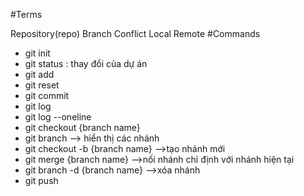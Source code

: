 #Terms

Repository(repo)
Branch
Conflict
Local
Remote
#Commands

- git init
- git status : thay đổi của dự án
- git add
- git reset
- git commit
- git log
- git log --oneline
- git checkout {branch name}
- git branch --> hiển thị các nhánh
- git checkout -b {branch name} -->tạo nhánh mới
- git merge {branch name} -->nối nhánh chỉ định với nhánh hiện tại
- git branch -d {branch name} -->xóa nhánh
- git push
